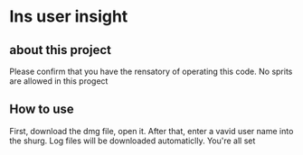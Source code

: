 # Ins user insight

## about this project
Please confirm that you have the rensatory of operating this code. 
No sprits are allowed in this progect

## How to use
First, download the dmg file, open it. 
After that, enter a vavid user name into the shurg. 
Log files will be downloaded automaticlly.
You're all set
